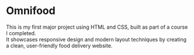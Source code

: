 # Omnifood

This is my first major project using HTML and CSS, built as part of a course I completed.  
It showcases responsive design and modern layout techniques by creating a clean, user-friendly food delivery website.
